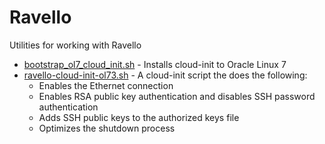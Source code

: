 # Ravello
Utilities for working with Ravello

- [bootstrap_ol7_cloud_init.sh](bootstrap_ol7_cloud_init.sh) - Installs cloud-init to Oracle Linux 7
- [ravello-cloud-init-ol73.sh](ravello-cloud-init-ol73.sh) - A cloud-init script the does the following:
	- Enables the Ethernet connection
	- Enables RSA public key authentication and disables SSH password authentication
	- Adds SSH public keys to the authorized keys file
	- Optimizes the shutdown process
